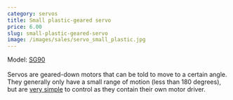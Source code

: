 ```yaml
---
category: servos
title: Small plastic-geared servo
price: 6.00
slug: small-plastic-geared-servo
image: /images/sales/servo_small_plastic.jpg
---
```

Model: <a href="http://www.towerpro.com.tw/driver/drivers/Towerpro%20servo%20spec.pdf">SG90</a>
<br><br>Servos are geared-down motors that can be told to move to a certain angle. They generally only have a small range of motion (less than 180 degrees), but are <a href="https://www.arduino.cc/en/Reference/Servo">very simple</a> to control as they contain their own motor driver.
